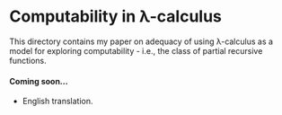 # Computability in λ-calculus
This directory contains my paper on adequacy of using λ-calculus as a model for exploring computability - i.e., the class of partial recursive functions.

#### Coming soon...
- English translation.
